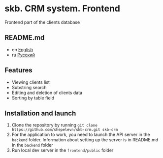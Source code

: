 # skb. CRM system. Frontend

Frontend part of the clients database

## README.md

* en [English](README.md)
* ru [Русский](./readme/README.ru.md)

## Features

* Viewing clients list
* Substring search
* Editing and deletion of clients data
* Sorting by table field

## Installation and launch

1. Clone the repository by running
   `git clone https://github.com/shepelevn/skb-crm.git skb-crm`
2. For the application to work, you need to launch the API server in
   the `backend` folder. Information about setting up the server is in
   README.md in the `backend` folder
3. Run local dev server in the `frontend/public` folder
